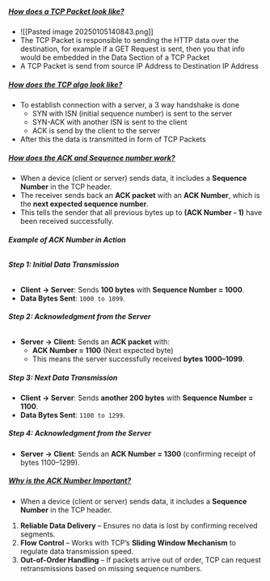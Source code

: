##### <u>How does a TCP Packet look like?</u>
- ![[Pasted image 20250105140843.png]]
- The TCP Packet is responsible to sending the HTTP data over the destination, for example if a GET Request is sent, then you that info would be embedded in the Data Section of a TCP Packet
- A TCP Packet is send from source IP Address to Destination IP Address
 
##### <u>How does the TCP algo look like?</u>
- To establish connection with a server, a 3 way handshake is done
	- SYN with ISN (initial sequence number) is sent to the server
	- SYN-ACK with another ISN is sent to the client
	- ACK is send by the client to the server
- After this the data is transmitted in form of TCP Packets

##### <u>How does the ACK and Sequence number work?</u>
- When a device (client or server) sends data, it includes a **Sequence Number** in the TCP header.
- The receiver sends back an **ACK packet** with an **ACK Number**, which is the **next expected sequence number**.
- This tells the sender that all previous bytes up to **(ACK Number - 1)** have been received successfully.
###### **Example of ACK Number in Action**
###### **Step 1: Initial Data Transmission**
- **Client → Server**: Sends **100 bytes** with **Sequence Number = 1000**.
- **Data Bytes Sent**: `1000 to 1099`.
###### **Step 2: Acknowledgment from the Server**
- **Server → Client**: Sends an **ACK packet** with:
    - **ACK Number = 1100** (Next expected byte)
    - This means the server successfully received **bytes 1000–1099**.
##### **Step 3: Next Data Transmission**
- **Client → Server**: Sends **another 200 bytes** with **Sequence Number = 1100**.
- **Data Bytes Sent**: `1100 to 1299`.
##### **Step 4: Acknowledgment from the Server**
- **Server → Client**: Sends an **ACK Number = 1300** (confirming receipt of bytes 1100–1299).
##### <u>Why is the ACK Number Important?</u>
- When a device (client or server) sends data, it includes a **Sequence Number** in the TCP header.
1. **Reliable Data Delivery** – Ensures no data is lost by confirming received segments.
2. **Flow Control** – Works with TCP’s **Sliding Window Mechanism** to regulate data transmission speed.
3. **Out-of-Order Handling** – If packets arrive out of order, TCP can request retransmissions based on missing sequence numbers.
